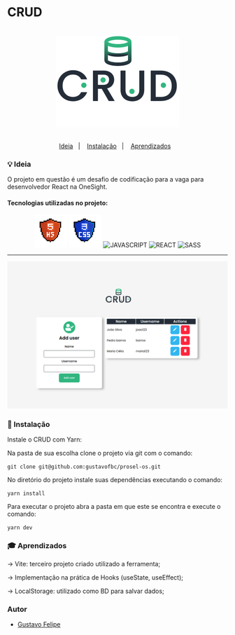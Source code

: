# CRUD

<br/>
<div align="center">
  <img alt="CRUD logo" src="https://github.com/gustavofbc/prosel-os/blob/main/src/assets/logo.svg"/>
</div>
<br/>

<p align="center">
  <a href="#bulb-ideia">Ideia</a>&nbsp;&nbsp;&nbsp;|&nbsp;&nbsp;&nbsp;
  <a href="#wrench-instalação">Instalação</a>&nbsp;&nbsp;&nbsp;|&nbsp;&nbsp;&nbsp;
  <a href="#mortar_board-aprendizados">Aprendizados</a>&nbsp;&nbsp;&nbsp;
</p>

### :bulb: Ideia
O projeto em questão é um desafio de codificação para a vaga para desenvolvedor React na OneSight.

<h4> Tecnologias utilizadas no projeto:</h4>

<p align="center">
    <img alt="HTML5" title="HTML5" src="https://github.com/gustavofbc/pixel_of_shields/blob/main/base/html.png" width="75"/>
    <img alt="CSS3" title="CSS3" src="https://github.com/gustavofbc/pixel_of_shields/blob/main/base/css.png" width="75"/>
    <img alt="JAVASCRIPT" title="JAVASCRIPT" src="https://github.com/gustavofbc/pixel_of_shields/blob/main/base/javascript.png" width="75"/>
    <img alt="REACT" title="REACT" src="https://github.com/gustavofbc/pixel_of_shields/blob/main/base/react.png" width="75"/>
    <img alt="SASS" title="SASS" src="https://github.com/gustavofbc/pixel_of_shields/blob/main/base/sass.png" width="75"/>
    
</p>

<hr/>


<p align="center">
  <img alt="Interface" src="https://github.com/gustavofbc/prosel-os/blob/main/src/assets/prosel-os-interface.png"/>
</p>


### :wrench: Instalação

Instale o CRUD com Yarn:


Na pasta de sua escolha clone o projeto via git com o comando:
```
git clone git@github.com:gustavofbc/prosel-os.git
```

No diretório do projeto instale suas dependências executando o comando:
```
yarn install
```

Para executar o projeto abra a pasta em que este se encontra e execute o comando:
```
yarn dev
```

### :mortar_board: Aprendizados

-> Vite: terceiro projeto criado utilizado a ferramenta;

-> Implementação na prática de Hooks (useState, useEffect);

-> LocalStorage: utilizado como BD para salvar dados;

### Autor

- [Gustavo Felipe](https://github.com/gustavofbc)
